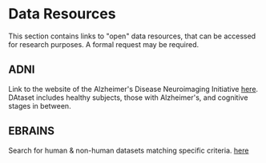 # Data Resources
 This section contains links to "open" data resources, that can be accessed for research purposes. A formal request may be required.

## ADNI
 Link to the website of the Alzheimer's Disease Neuroimaging Initiative [here](http://adni.loni.usc.edu/data-samples/access-data/). DAtaset includes healthy subjects, those with Alzheimer's, and cognitive stages in between.

## EBRAINS
Search for human & non-human datasets matching specific criteria. [here](https://ebrains.eu/)
